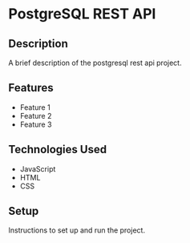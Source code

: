 # PostgreSQL REST API

## Description

A brief description of the postgresql rest api project.

## Features

- Feature 1
- Feature 2
- Feature 3

## Technologies Used

- JavaScript
- HTML
- CSS

## Setup

Instructions to set up and run the project.
